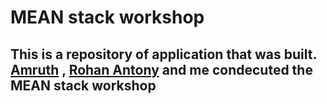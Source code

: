 # MEAN stack workshop

## This is a repository of application that was built. <a href="https://github.com/AmruthPillai">Amruth</a> , <a href="https://github.com/RohanAntony">Rohan Antony</a> and me condecuted the MEAN stack workshop 
